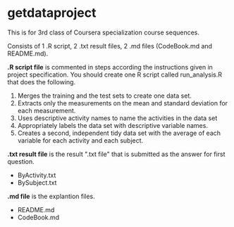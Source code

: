 ﻿getdataproject
==============
This is for 3rd class of Coursera specialization course sequences.

Consists of 1 .R script, 2 .txt result files, 2 .md files (CodeBook.md and README.md).

<p>
<strong>.R script file</strong> is commented in steps according the instructions given in project specification.
You should create one R script called run_analysis.R that does the following.
<ol>
<li>Merges the training and the test sets to create one data set.</li>
<li>Extracts only the measurements on the mean and standard deviation for each measurement.</li>
<li>Uses descriptive activity names to name the activities in the data set</li>
<li>Appropriately labels the data set with descriptive variable names.</li>
<li>Creates a second, independent tidy data set with the average of each variable for each activity and each subject.</li>
</ol>
</p>

<p>
<strong>.txt result file</strong> is the result ".txt file" that is submitted as the answer for first question.
<ul>
<li>ByActivity.txt</li>
<li>BySubject.txt</li>
</ul>
</p>

<p>
<strong>.md file</strong> is the explantion files.
<ul>
<li>README.md</li>
<li>CodeBook.md</li>
</ul>
</p>
